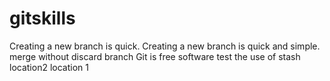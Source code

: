 # gitskills
Creating a new branch is quick.
Creating a new branch is quick and simple.
merge without discard branch
Git is free software
test the use of stash
location2
location 1
